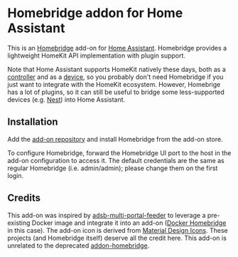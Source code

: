 # Homebridge addon for Home Assistant

This is an [Homebridge](https://homebridge.io) add-on for [Home Assistant](https://www.home-assistant.io). Homebridge provides a lightweight HomeKit API implementation with plugin support.

Note that Home Assistant supports HomeKit natively these days, both as a [controller](https://www.home-assistant.io/integrations/homekit_controller/) and as a [device](https://www.home-assistant.io/integrations/homekit/), so you probably don't need Homebridge if you just want to integrate with the HomeKit ecosystem. However, Homebrige has a lot of plugins, so it can still be useful to bridge some less-supported devices (e.g. [Nest](https://github.com/chrisjshull/homebridge-nest)) into Home Assistant.

## Installation
Add the [add-on repository](https://github.com/davide125/hassio-addons) and install Homebridge from the add-on store.

To configure Homebridge, forward the Homebridge UI port to the host in the add-on configuration to access it. The default credentials are the same as regular Homebridge (i.e. admin/admin); please change them on the first login.

## Credits
This add-on was inspired by [adsb-multi-portal-feeder](https://github.com/MaxWinterstein/homeassistant-addons/tree/main/adsb-multi-portal-feeder) to leverage a pre-existing Docker image and integrate it into an add-on ([Docker Homebridge](https://github.com/oznu/docker-homebridge) in this case). The add-on icon is derived from [Material Design Icons](https://materialdesignicons.com/icon/home-automation). These projects (and Homebridge itself) deserve all the credit here. This add-on is unrelated to the deprecated [addon-homebridge](https://github.com/hassio-addons/addon-homebridge).
